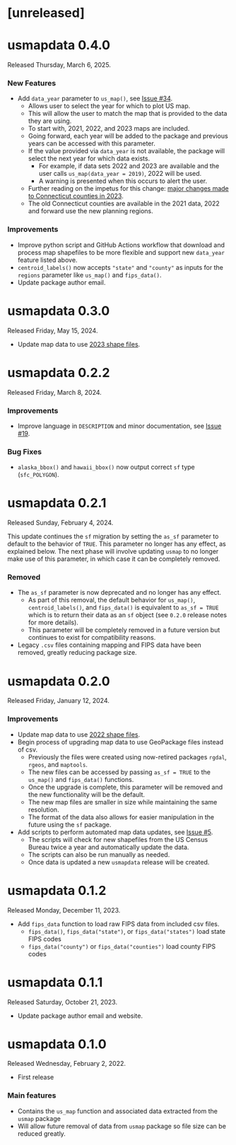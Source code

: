 # [unreleased]

# usmapdata 0.4.0
Released Thursday, March 6, 2025.

### New Features
* Add `data_year` parameter to `us_map()`, see [Issue #34](https://github.com/pdil/usmapdata/issues/34).
  * Allows user to select the year for which to plot US map.
  * This will allow the user to match the map that is provided to the data they are using.
  * To start with, 2021, 2022, and 2023 maps are included.
  * Going forward, each year will be added to the package and previous years can be accessed with this parameter.
  * If the value provided via `data_year` is not available, the package will select the next year for which data exists.
    * For example, if data sets 2022 and 2023 are available and the user calls `us_map(data_year = 2019)`, 2022 will be used.
    * A warning is presented when this occurs to alert the user.
  * Further reading on the impetus for this change: [major changes made to Connecticut counties in 2023](https://www.ctinsider.com/projects/2023/ct-planning-regions/).
  * The old Connecticut counties are available in the 2021 data, 2022 and forward use the new planning regions.

### Improvements
* Improve python script and GitHub Actions workflow that download and process map shapefiles to be more flexible and support new `data_year` feature listed above.
* `centroid_labels()` now accepts `"state"` and `"county"` as inputs for the `regions` parameter like `us_map()` and `fips_data()`.
* Update package author email.

# usmapdata 0.3.0
Released Friday, May 15, 2024.

* Update map data to use [2023 shape files](https://www.census.gov/geographies/mapping-files/time-series/geo/cartographic-boundary.2023.html#list-tab-1883739534).

# usmapdata 0.2.2
Released Friday, March 8, 2024.

### Improvements
* Improve language in `DESCRIPTION` and minor documentation, see [Issue #19](https://github.com/pdil/usmapdata/issues/19).

### Bug Fixes
* `alaska_bbox()` and `hawaii_bbox()` now output correct `sf` type (`sfc_POLYGON`).

# usmapdata 0.2.1
Released Sunday, February 4, 2024.

This update continues the `sf` migration by setting the `as_sf` parameter to default to the behavior of `TRUE`. This parameter no longer has any effect, as explained below. The next phase will involve updating `usmap` to no longer make use of this parameter, in which case it can be completely removed.

### Removed

* The `as_sf` parameter is now deprecated and no longer has any effect.
  * As part of this removal, the default behavior for `us_map()`, `centroid_labels()`, and `fips_data()` is equivalent to `as_sf = TRUE` which is to return their data as an `sf` object (see `0.2.0` release notes for more details).
  * This parameter will be completely removed in a future version but continues to exist for compatibility reasons.
* Legacy `.csv` files containing mapping and FIPS data have been removed, greatly reducing package size.

# usmapdata 0.2.0
Released Friday, January 12, 2024.

### Improvements
* Update map data to use [2022 shape files](https://www.census.gov/geographies/mapping-files/time-series/geo/cartographic-boundary.2022.html#list-tab-1883739534).
* Begin process of upgrading map data to use GeoPackage files instead of csv.
  * Previously the files were created using now-retired packages `rgdal`, `rgeos`, and `maptools`.
  * The new files can be accessed by passing `as_sf = TRUE` to the `us_map()` and `fips_data()` functions.
  * Once the upgrade is complete, this parameter will be removed and the new functionality will be the default.
  * The new map files are smaller in size while maintaining the same resolution.
  * The format of the data also allows for easier manipulation in the future using the `sf` package.
* Add scripts to perform automated map data updates, see [Issue #5](https://github.com/pdil/usmapdata/issues/5).
  * The scripts will check for new shapefiles from the US Census Bureau twice a year and automatically update the data.
  * The scripts can also be run manually as needed.
  * Once data is updated a new `usmapdata` release will be created.

# usmapdata 0.1.2
Released Monday, December 11, 2023.

* Add `fips_data` function to load raw FIPS data from included csv files.
    * `fips_data()`, `fips_data("state")`, or `fips_data("states")` load state FIPS codes
    * `fips_data("county")` or `fips_data("counties")` load county FIPS codes

# usmapdata 0.1.1
Released Saturday, October 21, 2023.

* Update package author email and website.

# usmapdata 0.1.0
Released Wednesday, February 2, 2022.

* First release

### Main features

* Contains the `us_map` function and associated data extracted from the `usmap` package
* Will allow future removal of data from `usmap` package so file size can be reduced greatly.
